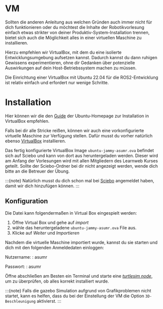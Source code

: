 # VM


Sollten die anderen Anleitung aus welchen Gründen auch immer nicht für dich funktionieren oder du möchtest die Inhalte der Robotikvorlesung einfach etwas strikter von deiner Produktiv-System-Installation trennen, bietet sich auch die Möglichkeit alles in einer virtuellen Maschine zu installieren.

Hierzu empfehlen wir VirtualBox, mit dem du eine isolierte Entwicklungsumgebung aufsetzen kannst. Dadurch kannst du dann ruhigen Gewissens experimentieren, ohne dir Gedanken über potenzielle Auswirkungen auf dein Host-Betriebssystem machen zu müssen.

Die Einrichtung einer VirtualBox mit Ubuntu 22.04 für die ROS2-Entwicklung ist relativ einfach und erfordert nur wenige Schritte.

# Installation

Hier können wir die den [Guide](https://ubuntu.com/tutorials/how-to-run-ubuntu-desktop-on-a-virtual-machine-using-virtualbox) der Ubuntu-Homepage zur Installation in VirtualBox empfehlen.

Falls bei dir alle Stricke reißen, können wir auch eine vorkonfigurierte virtuelle Maschine zur Verfügung stellen. Dafür musst du vorher natürlich ebenso [VirtualBox](https://www.virtualbox.org/wiki/Downloads) installieren.

Das fertig konfigurierte VirtualBox Image `ubuntu-jammy-asumr.ova` befindet sich auf Sciebo und kann von dort aus heruntergeladen werden. Dieser wird am Anfang der Vorlesungen wird mit allen Mitgliedern des Learnweb Kurses geteilt. Sollte der Sciebo-Ordner bei dir nicht angezeigt werden, wende dich bitte an die Betreuer der Übung.

:::{note}
Natürlich musst du dich schon mal bei [Sciebo](https://www.uni-muenster.de/IT/services/arbeitsplatz/sciebo/index.html) angemeldet haben, damit wir dich hinzufügen können.
:::

## Konfiguration

Die Datei kann folgendermaßen in Virtual Box eingespielt werden:

1. Öffne Virtual Box und gehe auf *import*
2. wähle das heruntergeladene `ubuntu-jammy-asumr.ova` File aus.
3. Klicke auf *Weiter* und *Importieren*

Nachdem die virtuelle Maschine importiert wurde, kannst du sie starten und dich mit den folgenden Anmeldedaten einloggen:

Nutzername:
: asumr

Passwort:
: asumr

Öffne abschließen am Besten ein Terminal und starte eine [_turtlesim node_](setup:linux:turtlesim), um zu überprüfen, ob alles korrekt installiert wurde.

:::{note}
Falls die gazebo Simulation aufgrund von Grafikproblemen nicht startet, kann es helfen, dass du bei der Einstellung der VM die Option `3D-Beschleunigung` aktivierst.
:::

